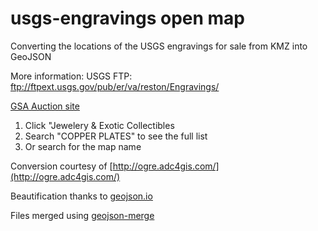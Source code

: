 # usgs-engravings open map

Converting the locations of the USGS engravings for sale from KMZ into GeoJSON

More information: USGS FTP: ftp://ftpext.usgs.gov/pub/er/va/reston/Engravings/

[GSA Auction site](http://gsaauctions.gov/)  
1. Click "Jewelery & Exotic Collectibles   
2. Search "COPPER PLATES" to see the full list  
3. Or search for the map name  

Conversion courtesy of [http://ogre.adc4gis.com/](http://ogre.adc4gis.com/)

Beautification thanks to [geojson.io](http://geojson.io)

Files merged using [geojson-merge](https://github.com/mapbox/geojson-merge)

